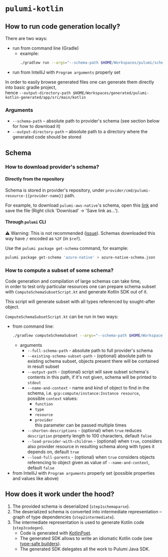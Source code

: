 # `pulumi-kotlin`

## How to run code generation locally?

There are two ways:

* run from command line (Gradle)
  * example:
    ```bash
    ./gradlew run --args="--schema-path $HOME/Workspaces/pulumi/schemas/gcp-classic_6.4.0.json --output-directory-path $HOME/Workspaces/generated/pulumi-kotlin-generated/app/src/main/kotlin"
    ```
* run from IntelliJ with `Program arguments` properly set

In order to easily browse generated files one can generate them directly into basic gradle project,  
hence `--output-directory-path $HOME/Workspaces/generated/pulumi-kotlin-generated/app/src/main/kotlin`

### Arguments

* `--schema-path` – absolute path to provider's schema (see section below for how to download it)
* `--output-directory-path` – absolute path to a directory where the generated code should be stored

## Schema

### How to download provider's schema?

#### Directly from the repository

Schema is stored in provider's repository, under `provider/cmd/pulumi-resource-{{provider-name}}` path.

For example, to download `pulumi-aws-native`'s schema, open this [link][pulumi-aws-native-schema-link]
and save the file (Right click 'Download' -> 'Save link as...').

#### Through `pulumi` CLI

⚠️ Warning: This is not recommended ([issue][slash-encoding-issue]). Schemas downloaded this way have `/` encoded
as `%2F` (in `$ref`).

Use the `pulumi package get-schema` command, for example:

```sh
pulumi package get-schema 'azure-native' > azure-native-schema.json
```

### How to compute a subset of some schema?

Code generation and compilation of large schemas can take time,  
in order to test only particular resources one can prepare schema subset with `ComputeSchemaSubsetScript.kt`
and generate Kotlin SDK out of it.  

This script will generate subset with all types referenced by sought-after object.

`ComputeSchemaSubsetScript.kt` can be run in two ways:
* from command line:
  ```bash
  ./gradlew computeSchemaSubset --args="--schema-path $HOME/Workspaces/pulumi/schemas/gcp-classic_6.4.0.json --name gcp:compute/instance:Instance --context resource --output-path $HOME/Workspaces/pulumi/schemas/gcp-classic_6.4.0_instance.json"
  ```
  * arguments
    * `--full-schema-path` - absolute path to full provider's schema
    * `--existing-schema-subset-path` - (optional) absolute path to existing schema subset, objects present there will be contained in result subset
    * `--output-path` - (optional) script will save subset schema's contents in this path, if it's not given, schema will be printed to `stdout`
    * `--name-and-context` - name and kind of object to find in the schema, i.e. `gcp:compute/instance:Instance resource`,  
      possible `context` values:
      * `function`
      * `type`
      * `resource`
      * `provider`  
      this parameter can be passed multiple times
    * `--shorten-descriptions` - (optional) when `true` reduces `description` property length to 100 characters, default `false`
    * `--load-provider-with-children` - (optional) when `true`, considers also provider resource in resulting schema along with types it depends on, default `true`
    * `--load-full-parents` - (optional) when `true` considers objects referencing to object given as value of `--name-and-context`, default `false`
* from IntelliJ with `Program arguments` properly set (possible properties and values like above)

## How does it work under the hood?

1. The provided schema is deserialized (`step1schemaparse`).
2. The deserialized schema is converted into intermediate representation – graph of type
   dependencies (`step2intermediate`).
3. The intermediate representation is used to generate Kotlin code (`step3codegen`).
    * Code is generated with [KotlinPoet][kotlin-poet].
    * The generated SDK allows to write an idiomatic Kotlin code
      (see [type-safe builders][type-safe-builders]).
    * The generated SDK delegates all the work to Pulumi Java SDK.

[pulumi-aws-native-schema-link]: https://github.com/pulumi/pulumi-aws-native/raw/master/provider/cmd/pulumi-resource-aws-native/schema.json
[slash-encoding-issue]: https://github.com/VirtuslabRnD/pulumi-kotlin/issues/87

[kotlin-poet]: https://github.com/square/kotlinpoet
[type-safe-builders]: https://kotlinlang.org/docs/type-safe-builders.html
